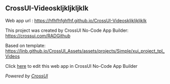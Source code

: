 ## CrossUI-Videoskljkljkljklk
Web app url : https://hfhfhfghfhf.github.io/CrossUI-Videoskljkljkljklk

This project was created by CrossUI No-Code App Builder: https://crossui.com/RADGithub

Based on template: https://linb.github.io/CrossUI_Assets/assets/projects/Simple/xui_project_tpl_Videos

Click [here](https://crossui.com/RADGithub/#!from=github&owner=hfhfhfghfhf&repo=CrossUI-Videoskljkljkljklk) to edit this web app in CrossUI No-Code App Builder

<i>Powered by [CrossUI](https://crossui.com)</i>
